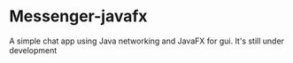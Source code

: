 # Messenger-javafx
A simple chat app using Java networking and JavaFX for gui.
It's still under development
